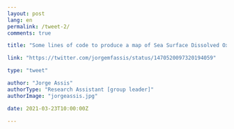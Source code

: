 ```yaml
---
layout: post
lang: en
permalink: /tweet-2/
comments: true

title: "Some lines of code to produce a map of Sea Surface Dissolved Oxygen in R. Have fun. #rcode #seasurfaceoxygen"

link: "https://twitter.com/jorgemfassis/status/1470520097320194059"

type: "tweet"

author: "Jorge Assis"
authorType: "Research Assistant [group leader]"
authorImage: "jorgeassis.jpg"

date: 2021-03-23T10:00:00Z

---
```

